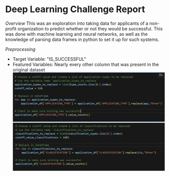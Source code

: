 # Deep Learning Challenge Report


*Overview*
This was an exploration into taking data for applicants of a non-profit organization to predict whether or not they would be successful. This was done with machine learning and neural networks, as well as the knowledge of parsing data frames in python to set it up for such systems.

*Preprocessing*
- Target Variable: "IS_SUCCESSFUL"
- Featured Variables: Nearly every other column that was present in the original dataset
![Alt text](/images/application.png?raw=true)
![Alt text](/images/classification.png?raw=true)